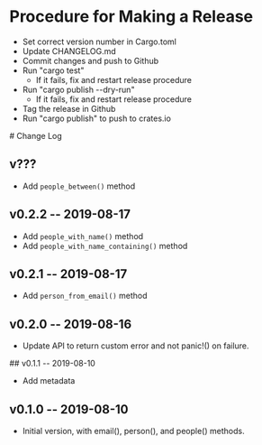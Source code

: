 #  Procedure for Making a Release

 - Set correct version number in Cargo.toml
 - Update CHANGELOG.md
 - Commit changes and push to Github
 - Run "cargo test"
   - If it fails, fix and restart release procedure
 - Run "cargo publish --dry-run"
   - If it fails, fix and restart release procedure
 - Tag the release in Github
 - Run "cargo publish" to push to crates.io
  


# Change Log

## v???

 - Add `people_between()` method


## v0.2.2 -- 2019-08-17

 - Add `people_with_name()` method
 - Add `people_with_name_containing()` method


## v0.2.1 -- 2019-08-17

 - Add `person_from_email()` method


## v0.2.0 -- 2019-08-16

 - Update API to return custom error and not panic!() on failure.


## v0.1.1 -- 2019-08-10

 - Add metadata


## v0.1.0 -- 2019-08-10

 - Initial version, with email(), person(), and people() methods.

